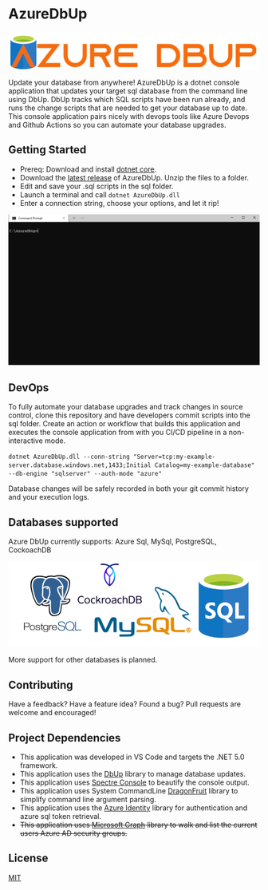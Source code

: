 # AzureDbUp

![Azure DbUp Logo](./img/AzureDbUp-logo.png)

Update your database from anywhere! AzureDbUp is a dotnet console application that updates your target sql database from the command line using DbUp.  DbUp tracks which SQL scripts have been run already, and runs the change scripts that are needed to get your database up to date.  This console application pairs nicely with devops tools like Azure Devops and Github Actions so you can automate your database upgrades. 

## Getting Started
 - Prereq: Download and install [dotnet core](https://dotnet.microsoft.com/download).
 - Download the [latest release](https://github.com/TroyWitthoeft/AzureDbUp/releases/download/release-latest/release-latest.zip) of AzureDbUp. Unzip the files to a folder.
 - Edit and save your .sql scripts in the sql folder. 
 - Launch a terminal and call `dotnet AzureDbUp.dll`
 - Enter a connection string, choose your options, and let it rip!

 ![Azure DbUp demo](./img/AzureDbUp-demo.gif)
## DevOps

To fully automate your database upgrades and track changes in source control, clone this repository and have developers commit scripts into the sql folder. Create an action or workflow that builds this application and executes the console application from with you CI/CD pipeline in a non-interactive mode. 

`dotnet AzureDbUp.dll --conn-string "Server=tcp:my-example-server.database.windows.net,1433;Initial Catalog=my-example-database" --db-engine "sqlserver" --auth-mode "azure"`

Database changes will be safely recorded in both your git commit history and your execution logs. 
## Databases supported

Azure DbUp currently supports: Azure Sql, MySql, PostgreSQL, CockoachDB 

![Azure DbUp databases](./img/AzureDbUp-databases.png)

More support for other databases is planned. 
## Contributing

Have a feedback?  Have a feature idea? Found a bug?  Pull requests are welcome and encouraged! 

## Project Dependencies

 - This application was developed in VS Code and targets the .NET 5.0 framework.
 - This application uses the [DbUp](https://dbup.readthedocs.io/) library to manage database updates. 
 - This application uses [Spectre Console](https://github.com/spectreconsole/spectre.console) to beautify the console output.
 - This application uses System CommandLine [DragonFruit](https://github.com/dotnet/command-line-api/wiki) library to simplify command line argument parsing.
 - This application uses the [Azure Identity](https://github.com/Azure/azure-sdk-for-net/blob/main/sdk/identity/Azure.Identity/README.md) library for authentication and azure sql token retrieval.
 - ~~This application uses [Microsoft Graph](https://docs.microsoft.com/en-us/graph/overview) library to walk and list the current users Azure AD security groups.~~


## License
[MIT](https://choosealicense.com/licenses/mit/)
